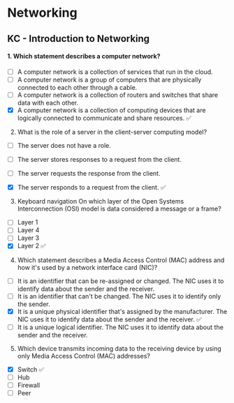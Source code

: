 # Networking

## KC - Introduction to Networking

#### 1. Which statement describes a computer network?
- [ ] A computer network is a collection of services that run in the cloud.
- [ ] A computer network is a group of computers that are physically connected to each other through a cable.
- [ ] A computer network is a collection of routers and switches that share data with each other.
- [x] A computer network is a collection of computing devices that are logically connected to communicate and share resources. ✅

2. What is the role of a server in the client-server computing model?
- [ ] The server does not have a role.
- [ ] The server stores responses to a request from the client.
- [ ] The server requests the response from the client.
- [x] The server responds to a request from the client. ✅


3. Keyboard navigation On which layer of the Open Systems Interconnection (OSI) model is data considered a message or a frame?

- [ ] Layer 1
- [ ] Layer 4
- [ ] Layer 3
- [x] Layer 2 ✅

4. Which statement describes a Media Access Control (MAC) address and how it's used by a network interface card (NIC)?

- [ ] It is an identifier that can be re-assigned or changed. The NIC uses it to identify data about the sender and the receiver.
- [ ] It is an identifier that can't be changed. The NIC uses it to identify only the sender.
- [x] It is a unique physical identifier that's assigned by the manufacturer. The NIC uses it to identify data about the sender and the receiver. ✅
- [ ] It is a unique logical identifier. The NIC uses it to identify data about the sender and the receiver.

5. Which device transmits incoming data to the receiving device by using only Media Access Control (MAC) addresses?

- [x] Switch ✅
- [ ] Hub
- [ ] Firewall
- [ ] Peer

